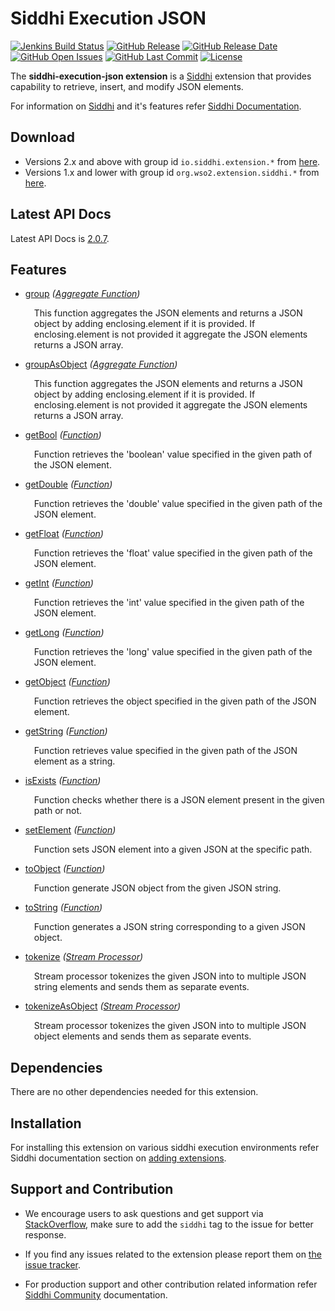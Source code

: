 Siddhi Execution JSON
======================================

  [![Jenkins Build Status](https://wso2.org/jenkins/job/siddhi/job/siddhi-execution-json/badge/icon)](https://wso2.org/jenkins/job/siddhi/job/siddhi-execution-json/)
  [![GitHub Release](https://img.shields.io/github/release/siddhi-io/siddhi-execution-json.svg)](https://github.com/siddhi-io/siddhi-execution-json/releases)
  [![GitHub Release Date](https://img.shields.io/github/release-date/siddhi-io/siddhi-execution-json.svg)](https://github.com/siddhi-io/siddhi-execution-json/releases)
  [![GitHub Open Issues](https://img.shields.io/github/issues-raw/siddhi-io/siddhi-execution-json.svg)](https://github.com/siddhi-io/siddhi-execution-json/issues)
  [![GitHub Last Commit](https://img.shields.io/github/last-commit/siddhi-io/siddhi-execution-json.svg)](https://github.com/siddhi-io/siddhi-execution-json/commits/master)
  [![License](https://img.shields.io/badge/License-Apache%202.0-blue.svg)](https://opensource.org/licenses/Apache-2.0)

The **siddhi-execution-json extension** is a <a target="_blank" href="https://siddhi.io/">Siddhi</a> extension that provides capability to retrieve, insert, and modify JSON elements.

For information on <a target="_blank" href="https://siddhi.io/">Siddhi</a> and it's features refer <a target="_blank" href="https://siddhi.io/redirect/docs.html">Siddhi Documentation</a>. 

## Download

* Versions 2.x and above with group id `io.siddhi.extension.*` from <a target="_blank" href="https://mvnrepository.com/artifact/io.siddhi.extension.execution.json/siddhi-execution-json/">here</a>.
* Versions 1.x and lower with group id `org.wso2.extension.siddhi.*` from <a target="_blank" href="https://mvnrepository.com/artifact/org.wso2.extension.siddhi.execution.json/siddhi-execution-json">here</a>.

## Latest API Docs 

Latest API Docs is <a target="_blank" href="https://siddhi-io.github.io/siddhi-execution-json/api/2.0.7">2.0.7</a>.

## Features

* <a target="_blank" href="https://siddhi-io.github.io/siddhi-execution-json/api/2.0.7/#group-aggregate-function">group</a> *(<a target="_blank" href="http://siddhi.io/en/v5.1/docs/query-guide/#aggregate-function">Aggregate Function</a>)*<br> <div style="padding-left: 1em;"><p><p style="word-wrap: break-word;margin: 0;">This function aggregates the JSON elements and returns a JSON object by adding enclosing.element if it is provided. If enclosing.element is not provided it aggregate the JSON elements returns a JSON array.</p></p></div>
* <a target="_blank" href="https://siddhi-io.github.io/siddhi-execution-json/api/2.0.7/#groupasobject-aggregate-function">groupAsObject</a> *(<a target="_blank" href="http://siddhi.io/en/v5.1/docs/query-guide/#aggregate-function">Aggregate Function</a>)*<br> <div style="padding-left: 1em;"><p><p style="word-wrap: break-word;margin: 0;">This function aggregates the JSON elements and returns a JSON object by adding enclosing.element if it is provided. If enclosing.element is not provided it aggregate the JSON elements returns a JSON array.</p></p></div>
* <a target="_blank" href="https://siddhi-io.github.io/siddhi-execution-json/api/2.0.7/#getbool-function">getBool</a> *(<a target="_blank" href="http://siddhi.io/en/v5.1/docs/query-guide/#function">Function</a>)*<br> <div style="padding-left: 1em;"><p><p style="word-wrap: break-word;margin: 0;">Function retrieves the 'boolean' value specified in the given path of the JSON element.</p></p></div>
* <a target="_blank" href="https://siddhi-io.github.io/siddhi-execution-json/api/2.0.7/#getdouble-function">getDouble</a> *(<a target="_blank" href="http://siddhi.io/en/v5.1/docs/query-guide/#function">Function</a>)*<br> <div style="padding-left: 1em;"><p><p style="word-wrap: break-word;margin: 0;">Function retrieves the 'double' value specified in the given path of the JSON element.</p></p></div>
* <a target="_blank" href="https://siddhi-io.github.io/siddhi-execution-json/api/2.0.7/#getfloat-function">getFloat</a> *(<a target="_blank" href="http://siddhi.io/en/v5.1/docs/query-guide/#function">Function</a>)*<br> <div style="padding-left: 1em;"><p><p style="word-wrap: break-word;margin: 0;">Function retrieves the 'float' value specified in the given path of the JSON element.</p></p></div>
* <a target="_blank" href="https://siddhi-io.github.io/siddhi-execution-json/api/2.0.7/#getint-function">getInt</a> *(<a target="_blank" href="http://siddhi.io/en/v5.1/docs/query-guide/#function">Function</a>)*<br> <div style="padding-left: 1em;"><p><p style="word-wrap: break-word;margin: 0;">Function retrieves the 'int' value specified in the given path of the JSON element.</p></p></div>
* <a target="_blank" href="https://siddhi-io.github.io/siddhi-execution-json/api/2.0.7/#getlong-function">getLong</a> *(<a target="_blank" href="http://siddhi.io/en/v5.1/docs/query-guide/#function">Function</a>)*<br> <div style="padding-left: 1em;"><p><p style="word-wrap: break-word;margin: 0;">Function retrieves the 'long' value specified in the given path of the JSON element.</p></p></div>
* <a target="_blank" href="https://siddhi-io.github.io/siddhi-execution-json/api/2.0.7/#getobject-function">getObject</a> *(<a target="_blank" href="http://siddhi.io/en/v5.1/docs/query-guide/#function">Function</a>)*<br> <div style="padding-left: 1em;"><p><p style="word-wrap: break-word;margin: 0;">Function retrieves the object specified in the given path of the JSON element.</p></p></div>
* <a target="_blank" href="https://siddhi-io.github.io/siddhi-execution-json/api/2.0.7/#getstring-function">getString</a> *(<a target="_blank" href="http://siddhi.io/en/v5.1/docs/query-guide/#function">Function</a>)*<br> <div style="padding-left: 1em;"><p><p style="word-wrap: break-word;margin: 0;">Function retrieves value specified in the given path of the JSON element as a string.</p></p></div>
* <a target="_blank" href="https://siddhi-io.github.io/siddhi-execution-json/api/2.0.7/#isexists-function">isExists</a> *(<a target="_blank" href="http://siddhi.io/en/v5.1/docs/query-guide/#function">Function</a>)*<br> <div style="padding-left: 1em;"><p><p style="word-wrap: break-word;margin: 0;">Function checks whether there is a JSON element present in the given path or not.</p></p></div>
* <a target="_blank" href="https://siddhi-io.github.io/siddhi-execution-json/api/2.0.7/#setelement-function">setElement</a> *(<a target="_blank" href="http://siddhi.io/en/v5.1/docs/query-guide/#function">Function</a>)*<br> <div style="padding-left: 1em;"><p><p style="word-wrap: break-word;margin: 0;">Function sets JSON element into a given JSON at the specific path.</p></p></div>
* <a target="_blank" href="https://siddhi-io.github.io/siddhi-execution-json/api/2.0.7/#toobject-function">toObject</a> *(<a target="_blank" href="http://siddhi.io/en/v5.1/docs/query-guide/#function">Function</a>)*<br> <div style="padding-left: 1em;"><p><p style="word-wrap: break-word;margin: 0;">Function generate JSON object from the given JSON string.</p></p></div>
* <a target="_blank" href="https://siddhi-io.github.io/siddhi-execution-json/api/2.0.7/#tostring-function">toString</a> *(<a target="_blank" href="http://siddhi.io/en/v5.1/docs/query-guide/#function">Function</a>)*<br> <div style="padding-left: 1em;"><p><p style="word-wrap: break-word;margin: 0;">Function generates a JSON string corresponding to a given JSON object.</p></p></div>
* <a target="_blank" href="https://siddhi-io.github.io/siddhi-execution-json/api/2.0.7/#tokenize-stream-processor">tokenize</a> *(<a target="_blank" href="http://siddhi.io/en/v5.1/docs/query-guide/#stream-processor">Stream Processor</a>)*<br> <div style="padding-left: 1em;"><p><p style="word-wrap: break-word;margin: 0;">Stream processor tokenizes the given JSON into to multiple JSON string elements and sends them as separate events.</p></p></div>
* <a target="_blank" href="https://siddhi-io.github.io/siddhi-execution-json/api/2.0.7/#tokenizeasobject-stream-processor">tokenizeAsObject</a> *(<a target="_blank" href="http://siddhi.io/en/v5.1/docs/query-guide/#stream-processor">Stream Processor</a>)*<br> <div style="padding-left: 1em;"><p><p style="word-wrap: break-word;margin: 0;">Stream processor tokenizes the given JSON into to multiple JSON object elements and sends them as separate events.</p></p></div>

## Dependencies 

There are no other dependencies needed for this extension. 

## Installation

For installing this extension on various siddhi execution environments refer Siddhi documentation section on <a target="_blank" href="https://siddhi.io/redirect/add-extensions.html">adding extensions</a>.

## Support and Contribution

* We encourage users to ask questions and get support via <a target="_blank" href="https://stackoverflow.com/questions/tagged/siddhi">StackOverflow</a>, make sure to add the `siddhi` tag to the issue for better response.

* If you find any issues related to the extension please report them on <a target="_blank" href="https://github.com/siddhi-io/siddhi-execution-json/issues">the issue tracker</a>.

* For production support and other contribution related information refer <a target="_blank" href="https://siddhi.io/community/">Siddhi Community</a> documentation.
